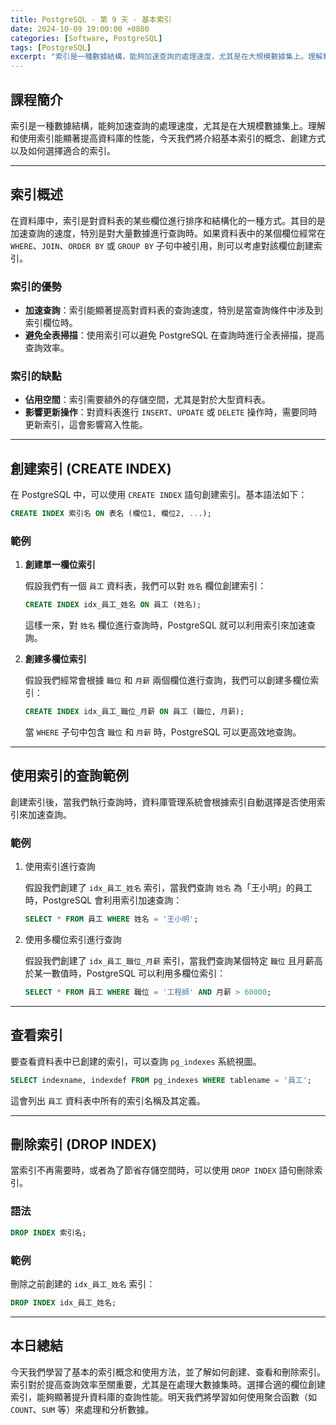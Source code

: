 ```yaml
---
title: PostgreSQL - 第 9 天 - 基本索引
date: 2024-10-09 19:00:00 +0800
categories: [Software, PostgreSQL]
tags: [PostgreSQL] 
excerpt: "索引是一種數據結構，能夠加速查詢的處理速度，尤其是在大規模數據集上。理解和使用索引能顯著提高資料庫的性能，今天我們將介紹基本索引的概念、創建方式以及如何選擇適合的索引。"
---
```


## 課程簡介
索引是一種數據結構，能夠加速查詢的處理速度，尤其是在大規模數據集上。理解和使用索引能顯著提高資料庫的性能，今天我們將介紹基本索引的概念、創建方式以及如何選擇適合的索引。

---

## 索引概述

在資料庫中，索引是對資料表的某些欄位進行排序和結構化的一種方式。其目的是加速查詢的速度，特別是對大量數據進行查詢時。如果資料表中的某個欄位經常在 `WHERE`、`JOIN`、`ORDER BY` 或 `GROUP BY` 子句中被引用，則可以考慮對該欄位創建索引。

### 索引的優勢

- **加速查詢**：索引能顯著提高對資料表的查詢速度，特別是當查詢條件中涉及到索引欄位時。
- **避免全表掃描**：使用索引可以避免 PostgreSQL 在查詢時進行全表掃描，提高查詢效率。

### 索引的缺點

- **佔用空間**：索引需要額外的存儲空間，尤其是對於大型資料表。
- **影響更新操作**：對資料表進行 `INSERT`、`UPDATE` 或 `DELETE` 操作時，需要同時更新索引，這會影響寫入性能。

---

## 創建索引 (CREATE INDEX)

在 PostgreSQL 中，可以使用 `CREATE INDEX` 語句創建索引。基本語法如下：

```sql
CREATE INDEX 索引名 ON 表名 (欄位1, 欄位2, ...);
```

### 範例

1. **創建單一欄位索引**

   假設我們有一個 `員工` 資料表，我們可以對 `姓名` 欄位創建索引：

   ```sql
   CREATE INDEX idx_員工_姓名 ON 員工 (姓名);
   ```

   這樣一來，對 `姓名` 欄位進行查詢時，PostgreSQL 就可以利用索引來加速查詢。

2. **創建多欄位索引**

   假設我們經常會根據 `職位` 和 `月薪` 兩個欄位進行查詢，我們可以創建多欄位索引：

   ```sql
   CREATE INDEX idx_員工_職位_月薪 ON 員工 (職位, 月薪);
   ```

   當 `WHERE` 子句中包含 `職位` 和 `月薪` 時，PostgreSQL 可以更高效地查詢。

---

## 使用索引的查詢範例

創建索引後，當我們執行查詢時，資料庫管理系統會根據索引自動選擇是否使用索引來加速查詢。

### 範例

1. 使用索引進行查詢

   假設我們創建了 `idx_員工_姓名` 索引，當我們查詢 `姓名` 為「王小明」的員工時，PostgreSQL 會利用索引加速查詢：

   ```sql
   SELECT * FROM 員工 WHERE 姓名 = '王小明';
   ```

2. 使用多欄位索引進行查詢

   假設我們創建了 `idx_員工_職位_月薪` 索引，當我們查詢某個特定 `職位` 且月薪高於某一數值時，PostgreSQL 可以利用多欄位索引：

   ```sql
   SELECT * FROM 員工 WHERE 職位 = '工程師' AND 月薪 > 60000;
   ```

---

## 查看索引

要查看資料表中已創建的索引，可以查詢 `pg_indexes` 系統視圖。

```sql
SELECT indexname, indexdef FROM pg_indexes WHERE tablename = '員工';
```

這會列出 `員工` 資料表中所有的索引名稱及其定義。

---

## 刪除索引 (DROP INDEX)

當索引不再需要時，或者為了節省存儲空間時，可以使用 `DROP INDEX` 語句刪除索引。

### 語法
```sql
DROP INDEX 索引名;
```

### 範例

刪除之前創建的 `idx_員工_姓名` 索引：

```sql
DROP INDEX idx_員工_姓名;
```

---

## 本日總結
今天我們學習了基本的索引概念和使用方法，並了解如何創建、查看和刪除索引。索引對於提高查詢效率至關重要，尤其是在處理大數據集時。選擇合適的欄位創建索引，能夠顯著提升資料庫的查詢性能。明天我們將學習如何使用聚合函數（如 `COUNT`、`SUM` 等）來處理和分析數據。
